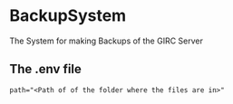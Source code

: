 # BackupSystem
The System for making Backups of the GIRC Server
## The .env file
```
path="<Path of of the folder where the files are in>"
```
